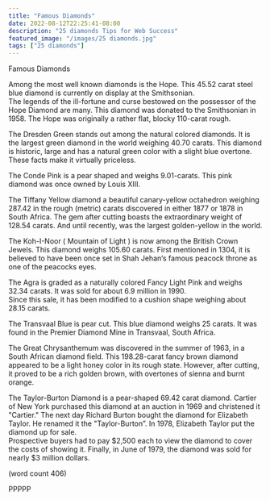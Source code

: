 ```yaml
---
title: "Famous Diamonds"
date: 2022-08-12T22:25:41-08:00
description: "25 diamonds Tips for Web Success"
featured_image: "/images/25 diamonds.jpg"
tags: ["25 diamonds"]
---
```


Famous Diamonds

Among the most well known diamonds is the 
Hope.   This 45.52 carat steel blue diamond 
is currently on display at the Smithsonian.  
The legends of the ill-fortune and curse 
bestowed on the possessor of the Hope 
Diamond are many.  This diamond was 
donated to the Smithsonian in 1958. The 
Hope was originally a rather flat, blocky 
110-carat rough.

The Dresden Green stands out among the 
natural colored diamonds. It is the largest 
green diamond in the world weighing 
40.70 carats. This diamond is historic, large 
and has a natural green color with a slight 
blue overtone.  These facts make it virtually 
priceless.

The Conde Pink is a pear shaped and 
weighs 9.01-carats.  This pink diamond was 
once owned by Louis XIII.

The Tiffany Yellow diamond a beautiful 
canary-yellow octahedron weighing 287.42 
in the rough (metric) carats discovered in 
either 1877 or 1878 in South Africa.  The 
gem after cutting boasts the extraordinary 
weight of 128.54 carats. And until recently, 
was the largest golden-yellow in the world.

The Koh-I-Noor  ( Mountain of Light )  is now 
among the British Crown Jewels.  This 
diamond weighs 105.60 carats.  First 
mentioned in 1304, it is believed to have 
been once set in Shah Jehan‘s famous 
peacock throne as one of the peacocks eyes.

The Agra is graded as a naturally colored 
Fancy Light Pink and weighs 32.34 carats. 
It was sold for about 6.9 million in 1990.  
Since this sale, it has been modified to a 
cushion shape weighing about 28.15 carats.

The Transvaal Blue is pear cut.  This blue 
diamond weighs 25 carats. It was found in 
the Premier Diamond Mine in Transvaal, 
South Africa.  

The Great Chrysanthemum was discovered 
in the summer of 1963, in a South African 
diamond field.  This 198.28-carat fancy 
brown diamond appeared to be a light 
honey color in its rough state.  However, 
after cutting, it proved to be a rich golden 
brown, with overtones of sienna and burnt 
orange. 

The Taylor-Burton Diamond is a pear-shaped 
69.42 carat diamond.  Cartier of New York 
purchased this diamond at an auction in 
1969 and christened it "Cartier." The next 
day Richard Burton bought the diamond 
for Elizabeth Taylor. He renamed it the 
"Taylor-Burton”.   In 1978, Elizabeth 
Taylor put the diamond up for sale.  
Prospective buyers had to pay $2,500 
each to view the diamond to cover the costs 
of showing it.  Finally, in June of 1979, the 
diamond was sold for nearly $3 million dollars.

(word count 406)

PPPPP

